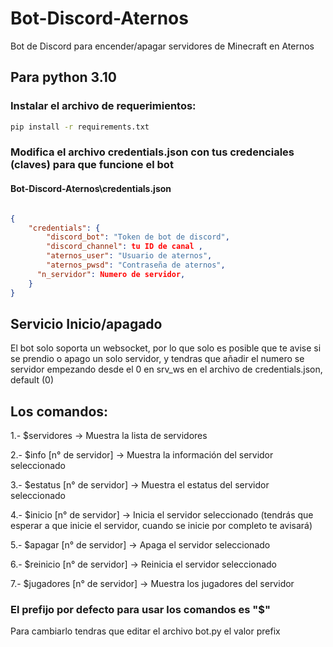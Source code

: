 # Bot-Discord-Aternos
Bot de Discord para encender/apagar servidores de Minecraft en Aternos

## Para python 3.10

### Instalar el archivo de requerimientos:
```bash
pip install -r requirements.txt
```

### Modifica el archivo credentials.json con tus credenciales (claves) para que funcione el bot

#### Bot-Discord-Aternos\credentials.json
```json

{
    "credentials": {
        "discord_bot": "Token de bot de discord",
        "discord_channel": tu ID de canal ,
        "aternos_user": "Usuario de aternos",
        "aternos_pwsd": "Contraseña de aternos",
	  "n_servidor": Numero de servidor,
    }
}
```
## Servicio Inicio/apagado
El bot solo soporta un websocket, por lo que solo es posible que te avise si se prendio o apago un solo servidor, y tendras que añadir el numero se servidor empezando desde el 0 en srv_ws en el archivo de credentials.json, default (0)

## Los comandos:

1.- $servidores                 -> Muestra la lista de servidores

2.- $info [n° de servidor]      -> Muestra la información del servidor seleccionado

3.- $estatus [n° de servidor]   -> Muestra el estatus del servidor seleccionado

4.- $inicio [n° de servidor]    -> Inicia el servidor seleccionado (tendrás que esperar a que inicie el servidor, cuando se inicie por completo te avisará)

5.- $apagar [n° de servidor]	  -> Apaga el servidor seleccionado

6.- $reinicio [n° de servidor]  -> Reinicia el servidor seleccionado

7.- $jugadores [n° de servidor] -> Muestra los jugadores del servidor

### El prefijo por defecto para usar los comandos es "$"
Para cambiarlo tendras que editar el archivo bot.py el valor prefix
